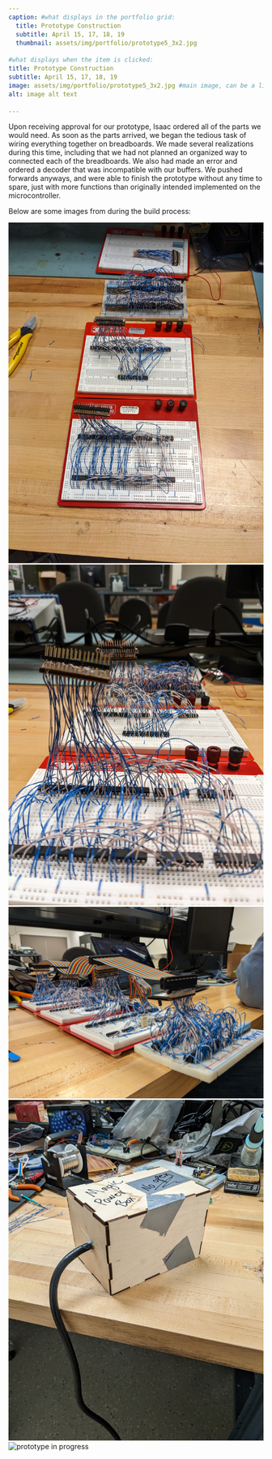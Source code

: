 ```yaml
---
caption: #what displays in the portfolio grid:
  title: Prototype Construction
  subtitle: April 15, 17, 18, 19
  thumbnail: assets/img/portfolio/prototype5_3x2.jpg
  
#what displays when the item is clicked:
title: Prototype Construction
subtitle: April 15, 17, 18, 19
image: assets/img/portfolio/prototype5_3x2.jpg #main image, can be a link or a file in assets/img/portfolio
alt: image alt text

---
```

Upon receiving approval for our prototype, Isaac ordered all of the parts we would need. As soon as the parts arrived, we began the tedious task of wiring everything together on breadboards. We made several realizations during this time, including that we had not planned an organized way to connected each of the breadboards. We also had made an error and ordered a decoder that was incompatible with our buffers. We pushed forwards anyways, and were able to finish the prototype without any time to spare, just with more functions than originally intended implemented on the microcontroller. 

Below are some images from during the build process:

![prototype in progress](assets/img/prototype1.jpg)
![prototype in progress](assets/img/prototype2.jpg)
![prototype in progress](assets/img/prototype3.jpg)
![prototype in progress](assets/img/prototype4.jpg)
![prototype in progress](assets/img/prototype5.jpg)